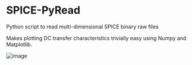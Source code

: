 # SPICE-PyRead
Python script to read multi-dimensional SPICE binary raw files

Makes plotting DC transfer characteristics trivially easy using Numpy and Matplotlib.

![image](https://github.com/hacksterous/SPICE-PyRead/assets/16697108/510556c9-f059-4f69-ad8e-9de3a18db899)
